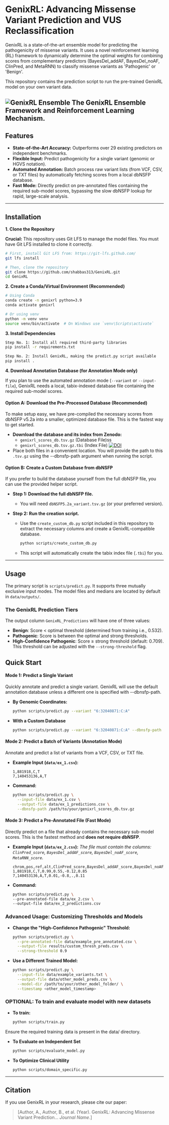 # GenixRL: Advancing Missense Variant Prediction and VUS Reclassification

GenixRL is a state-of-the-art ensemble model for predicting the pathogenicity of missense variants. It uses a novel reinforcement learning (RL) framework to dynamically determine the optimal weights for combining scores from complementary predictors (BayesDel_addAF, BayesDel_noAF, ClinPred, and MetaRNN) to classify missense variants as 'Pathogenic' or 'Benign'.

This repository contains the prediction script to run the pre-trained GenixRL model on your own variant data.

![GenixRL Ensemble](data/framework-overview.png)
**The GenixRL Ensemble Framework and Reinforcement Learning Mechanism.**
---

## Features

-   **State-of-the-Art Accuracy:** Outperforms over 29 existing predictors on independent benchmarks.
-   **Flexible Input:** Predict pathogenicity for a single variant (genomic or HGVS notation).
-   **Automated Annotation:** Batch process raw variant lists (from VCF, CSV, or TXT files) by automatically fetching scores from a local dbNSFP database.
-   **Fast Mode:** Directly predict on pre-annotated files containing the required sub-model scores, bypassing the slow dbNSFP lookup for rapid, large-scale analysis.

---

## Installation

**1. Clone the Repository**

**Crucial:** This repository uses Git LFS to manage the model files. You must have Git LFS installed to clone it correctly.

```bash
# First, install Git LFS from: https://git-lfs.github.com/
git lfs install

# Then, clone the repository
git clone https://github.com/shabbas313/GenixRL.git
cd GenixRL
```

**2. Create a Conda/Virtual Environment (Recommended)**

```bash
# Using Conda
conda create -n genixrl python=3.9
conda activate genixrl

# Or using venv
python -m venv venv
source venv/bin/activate  # On Windows use `venv\Scripts\activate`
```

**3. Install Dependencies**

```bash
Step No. 1: Install all required third-party libraries
pip install -r requirements.txt
```

```bash
Step No. 2: Install GenixRL, making the predict.py script available
pip install .
```
**4. Download Annotation Database (for Annotation Mode only)**

If you plan to use the automated annotation mode (`--variant` or `--input-file`), GenixRL needs a local, tabix-indexed database file containing the required sub-model scores.

#### Option A: Download the Pre-Processed Database (Recommended)

To make setup easy, we have pre-compiled the necessary scores from dbNSFP v5.2a into a smaller, optimized database file. This is the fastest way to get started.

-   **Download the database and its index from Zenodo:**
    -   `genixrl_scores_db.tsv.gz` (Database File)ss
    -   `genixrl_scores_db.tsv.gz.tbi` (Index File)
    [![DOI](https://zenodo.org/badge/DOI/10.5281/zenodo.17151994.svg)](https://doi.org/10.5281/zenodo.17151994)
-   Place both files in a convenient location. You will provide the path to this `.tsv.gz` using the --dbnsfp-path argument when running the script.

#### Option B: Create a Custom Database from dbNSFP

If you prefer to build the database yourself from the full dbNSFP file, you can use the provided helper script.

-   **Step 1: Download the full dbNSFP file.**
    -   You will need `dbNSFP5.2a_variant.tsv.gz` (or your preferred version).

-   **Step 2: Run the creation script.**
    -   Use the `create_custom_db.py` script included in this repository to extract the necessary columns and create a GenixRL-compatible database.
        ```bash
        python scripts/create_custom_db.py
        ```
    -   This script will automatically create the tabix index file (`.tbi`) for you.
---

## Usage

The primary script is `scripts/predict.py`. It supports three mutually exclusive input modes.
The model files and medians are located by default in `data/outputs/`.

### The GenixRL Prediction Tiers

The output column `GenixRL_Predictions` will have one of three values:
-   **Benign**: Score < optimal threshold (determined from training i.e., 0.532).
-   **Pathogenic**: Score is between the optimal and strong thresholds.
-   **High-Confidence Pathogenic**: Score ≥ strong threshold (default: 0.709). This threshold can be adjusted with the `--strong-threshold` flag.

## Quick Start

#### Mode 1: Predict a Single Variant

Quickly annotate and predict a single variant. GenixRL will use the default annotation database unless a different one is specified with --dbnsfp-path.

-   **By Genomic Coordinates:**
	```bash
    python scripts/predict.py --variant "6:32040871:C:A"
    ```
-   **With  a Custom Database**
	```bash
    python scripts/predict.py --variant "6:32040871:C:A" --dbnsfp-path /path/to/your/dbNSFP5.2a_variant.tsv.gz
    ```
	
#### Mode 2: Predict a Batch of Variants (Annotation Mode)

Annotate and predict a list of variants from a VCF, CSV, or TXT file.

-   **Example Input (`data/ex_1.csv`):**
    ```
    1,881918,C,T
    7,140453136,A,T
    ```

-   **Command:**
    ```bash
    python scripts/predict.py \
      --input-file data/ex_1.csv \
      --output-file data/ex_1_predictions.csv \
      --dbnsfp-path /path/to/your/genixrl_scores_db.tsv.gz
    ```

#### Mode 3: Predict a Pre-Annotated File (Fast Mode)

Directly predict on a file that already contains the necessary sub-model scores. This is the fastest method and **does not require dbNSFP**.

-   **Example Input (`data/ex_2.csv`):**
    *The file must contain the columns: `ClinPred_score`, `BayesDel_addAF_score`, `BayesDel_noAF_score`, `MetaRNN_score`.*
    ```csv
    chrom,pos,ref,alt,ClinPred_score,BayesDel_addAF_score,BayesDel_noAF_score,MetaRNN_score
    1,881918,C,T,0.99,0.55,-0.12,0.85
    7,140453136,A,T,0.01,-0.8,.,0.11
    ```

-   **Command:**
    ```bash
    python scripts/predict.py \
	--pre-annotated-file data/ex_2.csv \
	--output-file data/ex_2_predictions.csv
    ```

### Advanced Usage: Customizing Thresholds and Models

-   **Change the "High-Confidence Pathogenic" Threshold:**
    ```bash
    python scripts/predict.py \
      --pre-annotated-file data/example_pre_annotated.csv \
      --output-file results/custom_thresh_preds.csv \
      --strong-threshold 0.9
    ```
	
-   **Use a Different Trained Model:**
    ```bash
    python scripts/predict.py \
      --input-file data/example_variants.txt \
      --output-file data/other_model_preds.csv \
      --model-dir /path/to/your/other_model_folder/ \
      --timestamp <other_model_timestamp>
    ```

### OPTIONAL: To train and evaluate model with new datasets
-   **To train:**
    ```bash
    python scripts/train.py 
    ```
Ensure the required training data is present in the data/ directory.

-   **To Evaluate on Independent Set**
	```bash
    python scripts/evaluate_model.py 
    ```
-   **To Optimize Clinical Utility**
	```bash
    python scripts/domain_specific.py
    ```
---
## Citation

If you use GenixRL in your research, please cite our paper:

> [Author, A., Author, B., et al. (Year). GenixRL: Advancing Missense Variant Prediction... *Journal Name*.] 
